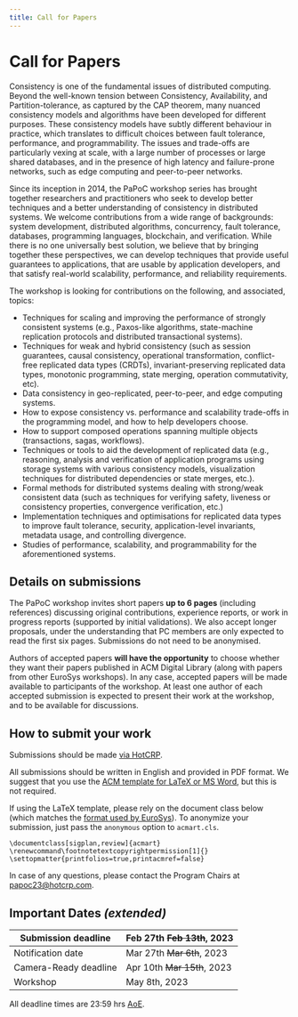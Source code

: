 ```yaml
---
title: Call for Papers
---
```


# Call for Papers

Consistency is one of the fundamental issues of distributed computing. 
Beyond the well-known tension between Consistency, Availability, and Partition-tolerance, as captured by the CAP theorem, many nuanced consistency models and algorithms have been developed for different purposes. 
These consistency models have subtly different behaviour in practice, which translates to difficult choices between fault tolerance, performance, and programmability.
The issues and trade-offs are particularly vexing at scale, with a large number of processes or large shared databases, and in the presence of high latency and failure-prone networks, such as edge computing and peer-to-peer networks.

Since its inception in 2014, the PaPoC workshop series has brought together researchers and practitioners who seek to develop better techniques and a better understanding of consistency in distributed systems. 
We welcome contributions from a wide range of backgrounds: system development, distributed algorithms, concurrency, fault tolerance, databases, programming languages, blockchain, and verification. 
While there is no one universally best solution, we believe that by bringing together these perspectives, we can develop techniques that provide useful guarantees to applications, that are usable by application developers, and that satisfy real-world scalability, performance, and reliability requirements.

The workshop is looking for contributions on the following, and associated, topics:

* Techniques for scaling and improving the performance of strongly consistent systems (e.g., Paxos-like algorithms, state-machine replication protocols and distributed transactional systems).
* Techniques for weak and hybrid consistency (such as session guarantees, causal consistency, operational transformation, conflict-free replicated data types (CRDTs), invariant-preserving replicated data types, monotonic programming, state merging, operation commutativity, etc).
* Data consistency in geo-replicated, peer-to-peer, and edge computing systems.
* How to expose consistency vs. performance and scalability trade-offs in the programming model, and how to help developers choose.
* How to support composed operations spanning multiple objects (transactions, sagas, workflows).
* Techniques or tools to aid the development of replicated data (e.g., reasoning, analysis and verification of application programs using storage systems with various consistency models, visualization techniques for distributed dependencies or state merges, etc.).
* Formal methods for distributed systems dealing with strong/weak consistent data (such as techniques for verifying safety, liveness or consistency properties, convergence verification, etc.) 
* Implementation techniques and optimisations for replicated data types to improve fault tolerance, security, application-level invariants, metadata usage, and controlling divergence.
* Studies of performance, scalability, and programmability for the aforementioned systems.


## Details on submissions

The PaPoC workshop invites short papers **up to 6 pages** (including references) discussing original contributions, experience reports, or work in progress reports (supported by initial validations). 
We also accept longer proposals, under the understanding that PC members are only expected to read the first six pages. 
Submissions do not need to be anonymised.

Authors of accepted papers **will have the opportunity** to choose whether they want their papers published in ACM Digital Library (along with papers from other EuroSys workshops). 
In any case, accepted papers will be made available to participants of the workshop. 
At least one author of each accepted submission is expected to present their work at the workshop, and to be available for discussions.

## How to submit your work

Submissions should be made [via HotCRP](https://papoc23.hotcrp.com/).

All submissions should be written in English and provided in PDF format. 
We suggest that you use the [ACM template for LaTeX or MS Word](https://www.acm.org/publications/proceedings-template), but this is not required.

If using the LaTeX template, please rely on the document class below (which matches the [format used by EuroSys](https://github.com/papoc-workshop/2023/tree/main/welcome_acm_dl)). 
To anonymize your submission, just pass the `anonymous` option to `acmart.cls`.

	\documentclass[sigplan,review]{acmart}
	\renewcommand\footnotetextcopyrightpermission[1]{}
	\settopmatter{printfolios=true,printacmref=false}

In case of any questions, please contact the Program Chairs at [papoc23@hotcrp.com](mailto:papoc23@hotcrp.com).

## Important Dates *(extended)*

| Submission deadline   |Feb 27th ~~Feb 13th~~, 2023|
|---|---|
| Notification date     |Mar 27th ~~Mar 6th~~, 2023|
| Camera-Ready deadline |Apr 10th ~~Mar 15th~~, 2023|
| Workshop              |May 8th, 2023|

All deadline times are 23:59 hrs
[AoE](https://www.timeanddate.com/time/zones/aoe).
